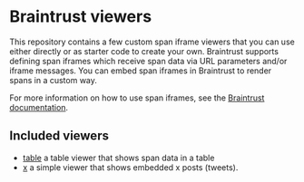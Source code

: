 # Braintrust viewers

This repository contains a few custom span iframe viewers that you can use either directly or
as starter code to create your own. Braintrust supports defining span iframes which receive
span data via URL parameters and/or iframe messages. You can embed span iframes in Braintrust
to render spans in a custom way.

For more information on how to use span iframes, see the
[Braintrust documentation](https://www.braintrust.dev/docs/guides/tracing#span-iframes).

## Included viewers

- [table](./table/) a table viewer that shows span data in a table
- [x](./x) a simple viewer that shows embedded x posts (tweets).
